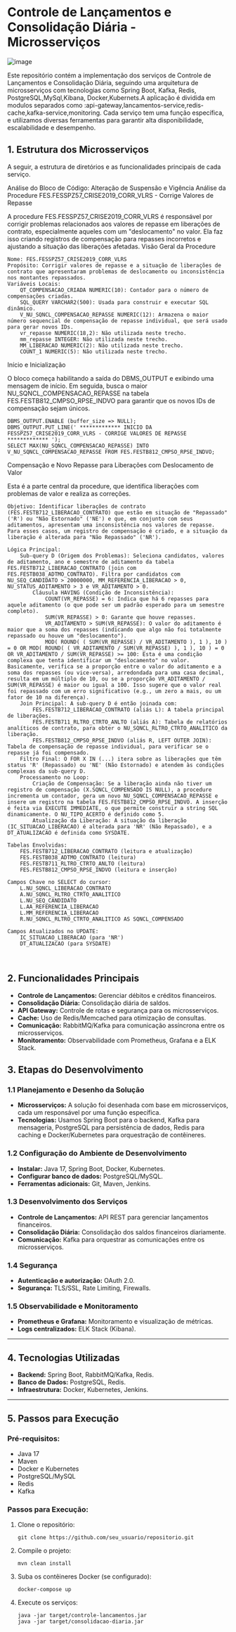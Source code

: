 <h1>Controle de Lançamentos e Consolidação Diária - Microsserviços</h1>


![image](https://github.com/user-attachments/assets/00b4d0be-f17a-4f24-95e8-cd6882136e5a)

<p>Este repositório contém a implementação dos serviços de Controle de Lançamentos e Consolidação Diária, seguindo uma arquitetura de microsserviços com tecnologias como Spring Boot, Kafka, Redis, PostgreSQL,MySql,Kibana, Docker,Kubernets.A aplicação é dividida em modulos separados  como :api-gateway,lancamentos-service,redis-cache,kafka-service,monitoring. Cada serviço tem uma função específica, e utilizamos diversas ferramentas para garantir alta disponibilidade, escalabilidade e desempenho.</p>

<h2>1. Estrutura dos Microsserviços</h2>
<p>A seguir, a estrutura de diretórios e as funcionalidades principais de cada serviço.</p>
Análise do Bloco de Código: Alteração de Suspensão e Vigência
Análise da Procedure FES.FESSPZ57_CRISE2019_CORR_VLRS - Corrige Valores de Repasse

A procedure FES.FESSPZ57_CRISE2019_CORR_VLRS é responsável por corrigir problemas relacionados aos valores de repasse em liberações de contrato, especialmente aqueles com um "deslocamento" no valor. Ela faz isso criando registros de compensação para repasses incorretos e ajustando a situação das liberações afetadas.
Visão Geral da Procedure

    Nome: FES.FESSPZ57_CRISE2019_CORR_VLRS
    Propósito: Corrigir valores de repasse e a situação de liberações de contrato que apresentaram problemas de deslocamento ou inconsistência nos montantes repassados.
    Variáveis Locais:
        QT_COMPENSACAO_CRIADA NUMERIC(10): Contador para o número de compensações criadas.
        SQL_QUERY VARCHAR2(500): Usada para construir e executar SQL dinâmico.
        V_NU_SQNCL_COMPENSACAO_REPASSE NUMERIC(12): Armazena o maior número sequencial de compensação de repasse individual, que será usado para gerar novos IDs.
        vr_repasse NUMERIC(18,2): Não utilizada neste trecho.
        mm_repasse INTEGER: Não utilizada neste trecho.
        MM_LIBERACAO NUMERIC(2): Não utilizada neste trecho.
        COUNT_1 NUMERIC(5): Não utilizada neste trecho.

Início e Inicialização

O bloco começa habilitando a saída do DBMS_OUTPUT e exibindo uma mensagem de início. Em seguida, busca o maior NU_SQNCL_COMPENSACAO_REPASSE na tabela FES.FESTB812_CMPSO_RPSE_INDVO para garantir que os novos IDs de compensação sejam únicos.

    DBMS_OUTPUT.ENABLE (buffer_size => NULL);
    DBMS_OUTPUT.PUT_LINE(' ************* INICIO DA FESSPZ57_CRISE2019_CORR_VLRS - CORRIGE VALORES DE REPASSE ************* ');
    SELECT MAX(NU_SQNCL_COMPENSACAO_REPASSE) INTO V_NU_SQNCL_COMPENSACAO_REPASSE FROM FES.FESTB812_CMPSO_RPSE_INDVO;

Compensação e Novo Repasse para Liberações com Deslocamento de Valor

Esta é a parte central da procedure, que identifica liberações com problemas de valor e realiza as correções.

    Objetivo: Identificar liberações de contrato (FES.FESTB712_LIBERACAO_CONTRATO) que estão em situação de "Repassado" ('R') ou "Não Estornado" ('NE') e que, em conjunto com seus aditamentos, apresentam uma inconsistência nos valores de repasse. Para esses casos, um registro de compensação é criado, e a situação da liberação é alterada para "Não Repassado" ('NR').

    Lógica Principal:
        Sub-query D (Origem dos Problemas): Seleciona candidatos, valores de aditamento, ano e semestre de aditamento da tabela FES.FESTB712_LIBERACAO_CONTRATO (join com FES.FESTB038_ADTMO_CONTRATO). Filtra por candidatos com NU_SEQ_CANDIDATO > 20000000, MM_REFERENCIA_LIBERACAO > 0, NU_STATUS_ADITAMENTO > 3 e VR_ADITAMENTO > 0.
            Cláusula HAVING (Condição de Inconsistência):
                COUNT(VR_REPASSE) = 6: Indica que há 6 repasses para aquele aditamento (o que pode ser um padrão esperado para um semestre completo).
                SUM(VR_REPASSE) > 0: Garante que houve repasses.
                VR_ADITAMENTO > SUM(VR_REPASSE): O valor do aditamento é maior que a soma dos repasses (indicando que algo não foi totalmente repassado ou houve um "deslocamento").
                MOD( ROUND( ( SUM(VR_REPASSE) / VR_ADITAMENTO ), 1 ), 10 ) = 0 OR MOD( ROUND( ( VR_ADITAMENTO / SUM(VR_REPASSE) ), 1 ), 10 ) = 0 OR VR_ADITAMENTO / SUM(VR_REPASSE) >= 100: Esta é uma condição complexa que tenta identificar um "deslocamento" no valor. Basicamente, verifica se a proporção entre o valor do aditamento e a soma dos repasses (ou vice-versa), arredondada para uma casa decimal, resulta em um múltiplo de 10, ou se a proporção VR_ADITAMENTO / SUM(VR_REPASSE) é maior ou igual a 100. Isso sugere que o valor real foi repassado com um erro significativo (e.g., um zero a mais, ou um fator de 10 na diferença).
        Join Principal: A sub-query D é então joinada com:
            FES.FESTB712_LIBERACAO_CONTRATO (aliás L): A tabela principal de liberações.
            FES.FESTB711_RLTRO_CTRTO_ANLTO (aliás A): Tabela de relatórios analíticos de contrato, para obter o NU_SQNCL_RLTRO_CTRTO_ANALITICO da liberação.
            FES.FESTB812_CMPSO_RPSE_INDVO (aliás R, LEFT OUTER JOIN): Tabela de compensação de repasse individual, para verificar se o repasse já foi compensado.
        Filtro Final: O FOR X IN (...) itera sobre as liberações que têm status 'R' (Repassado) ou 'NE' (Não Estornado) e atendem às condições complexas da sub-query D.
        Processamento no Loop:
            Criação de Compensação: Se a liberação ainda não tiver um registro de compensação (X.SQNCL_COMPENSADO IS NULL), a procedure incrementa um contador, gera um novo NU_SQNCL_COMPENSACAO_REPASSE e insere um registro na tabela FES.FESTB812_CMPSO_RPSE_INDVO. A inserção é feita via EXECUTE IMMEDIATE, o que permite construir a string SQL dinamicamente. O NU_TIPO_ACERTO é definido como 5.
            Atualização da Liberação: A situação da liberação (IC_SITUACAO_LIBERACAO) é alterada para 'NR' (Não Repassado), e a DT_ATUALIZACAO é definida como SYSDATE.

    Tabelas Envolvidas:
        FES.FESTB712_LIBERACAO_CONTRATO (leitura e atualização)
        FES.FESTB038_ADTMO_CONTRATO (leitura)
        FES.FESTB711_RLTRO_CTRTO_ANLTO (leitura)
        FES.FESTB812_CMPSO_RPSE_INDVO (leitura e inserção)

    Campos Chave no SELECT do cursor:
        L.NU_SQNCL_LIBERACAO_CONTRATO
        A.NU_SQNCL_RLTRO_CTRTO_ANALITICO
        L.NU_SEQ_CANDIDATO
        L.AA_REFERENCIA_LIBERACAO
        L.MM_REFERENCIA_LIBERACAO
        R.NU_SQNCL_RLTRO_CTRTO_ANALITICO AS SQNCL_COMPENSADO

    Campos Atualizados no UPDATE:
        IC_SITUACAO_LIBERACAO (para 'NR')
        DT_ATUALIZACAO (para SYSDATE)




<pre>

</pre>

<h2>2. Funcionalidades Principais</h2>
<ul>
 <li><b>Controle de Lançamentos:</b> Gerenciar débitos e créditos financeiros.</li>
 <li><b>Consolidação Diária:</b> Consolidação diária de saldos.</li>
 <li><b>API Gateway:</b> Controle de rotas e segurança para os microsserviços.</li>
 <li><b>Cache:</b> Uso de Redis/Memcached para otimização de consultas.</li>
 <li><b>Comunicação:</b> RabbitMQ/Kafka para comunicação assíncrona entre os microsserviços.</li>
 <li><b>Monitoramento:</b> Observabilidade com Prometheus, Grafana e a ELK Stack.</li>
</ul>

<h2>3. Etapas do Desenvolvimento</h2>
<h3>1.1 Planejamento e Desenho da Solução</h3>
<ul>
 <li><b>Microsserviços:</b> A solução foi desenhada com base em microsserviços, cada um responsável por uma função específica.</li>
 <li><b>Tecnologias:</b> Usamos Spring Boot para o backend, Kafka para mensageria, PostgreSQL para persistência de dados, Redis para caching e Docker/Kubernetes para orquestração de contêineres.</li>
</ul>

<h3>1.2 Configuração do Ambiente de Desenvolvimento</h3>
<ul>
 <li><b>Instalar:</b> Java 17, Spring Boot, Docker, Kubernetes.</li>
 <li><b>Configurar banco de dados:</b> PostgreSQL/MySQL.</li>
 <li><b>Ferramentas adicionais:</b> Git, Maven, Jenkins.</li>
</ul>

<h3>1.3 Desenvolvimento dos Serviços</h3>
<ul>
 <li><b>Controle de Lançamentos:</b> API REST para gerenciar lançamentos financeiros.</li>
 <li><b>Consolidação Diária:</b> Consolidação dos saldos financeiros diariamente.</li>
 <li><b>Comunicação:</b> Kafka para orquestrar as comunicações entre os microsserviços.</li>
</ul>

<h3>1.4 Segurança</h3>
<ul>
 <li><b>Autenticação e autorização:</b> OAuth 2.0.</li>
 <li><b>Segurança:</b> TLS/SSL, Rate Limiting, Firewalls.</li>
</ul>

<h3>1.5 Observabilidade e Monitoramento</h3>
<ul>
 <li><b>Prometheus e Grafana:</b> Monitoramento e visualização de métricas.</li>
 <li><b>Logs centralizados:</b> ELK Stack (Kibana).</li>
</ul>

<hr>

<h2>4. Tecnologias Utilizadas</h2>
<ul>
 <li><b>Backend:</b> Spring Boot, RabbitMQ/Kafka, Redis.</li>
 <li><b>Banco de Dados:</b> PostgreSQL, Redis.</li>
 <li><b>Infraestrutura:</b> Docker, Kubernetes, Jenkins.</li>
</ul>

<hr>

<h2>5. Passos para Execução</h2>
<h3>Pré-requisitos:</h3>
<ul>
 <li>Java 17</li>
 <li>Maven</li>
 <li>Docker e Kubernetes</li>
 <li>PostgreSQL/MySQL</li>
 <li>Redis</li>
 <li>Kafka</li>
</ul>

<h3>Passos para Execução:</h3>
<ol>
 <li>Clone o repositório: 
 <pre><code>git clone https://github.com/seu_usuario/repositorio.git</code></pre>
 </li>
 <li>Compile o projeto:
 <pre><code>mvn clean install</code></pre>
 </li>
 <li>Suba os contêineres Docker (se configurado):
 <pre><code>docker-compose up</code></pre>
 </li>
 <li>Execute os serviços:
 <pre><code>java -jar target/controle-lancamentos.jar 
java -jar target/consolidacao-diaria.jar</code></pre>
 </li>
</ol>
